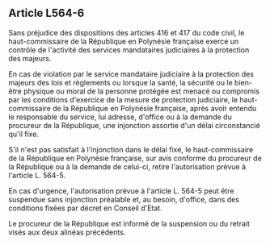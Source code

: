 ## Article L564-6

Sans préjudice des dispositions des articles 416 et 417 du code civil, le haut-commissaire de la République
en Polynésie française exerce un contrôle de l'activité des services mandataires judiciaires à la protection des
majeurs.

En cas de violation par le service mandataire judiciaire à la protection des majeurs des lois et règlements
ou lorsque la santé, la sécurité ou le bien-être physique ou moral de la personne protégée est menacé ou
compromis par les conditions d'exercice de la mesure de protection judiciaire, le haut-commissaire de la
République en Polynésie française, après avoir entendu le responsable du service, lui adresse, d'office ou à la
demande du procureur de la République, une injonction assortie d'un délai circonstancié qu'il fixe.

S'il n'est pas satisfait à l'injonction dans le délai fixé, le haut-commissaire de la République en Polynésie
française, sur avis conforme du procureur de la République ou à la demande de celui-ci, retire l'autorisation
prévue à l'article L. 564-5.

En cas d'urgence, l'autorisation prévue à l'article L. 564-5 peut être suspendue sans injonction préalable et, au
besoin, d'office, dans des conditions fixées par décret en Conseil d'Etat.

Le procureur de la République est informé de la suspension ou du retrait visés aux deux alinéas précédents.


